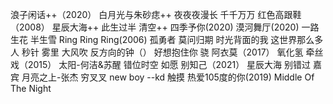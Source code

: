 浪子闲话++（2020）
白月光与朱砂痣++
夜夜夜漫长
千千万万
红色高跟鞋（2008）
星辰大海++
此生过半
清空++
四季予你(2020)
漠河舞厅(2020)
一路生花
半生雪
Ring Ring Ring(2006)
孤勇者
莫问归期
时光背面的我
这世界那么多人
秒针
雾里
大风吹
反方向的钟（）
好想抱住你
骁
阿衣莫（2017）
氧化氢
牵丝戏（2015）
太阳-何洁&苏醒
错位时空
如愿
别知己（2021）
星辰大海
别错过
嘉宾
月亮之上-张杰
穷叉叉
new boy
--kd
触摸
热爱105度的你(2019)
Middle Of The Night